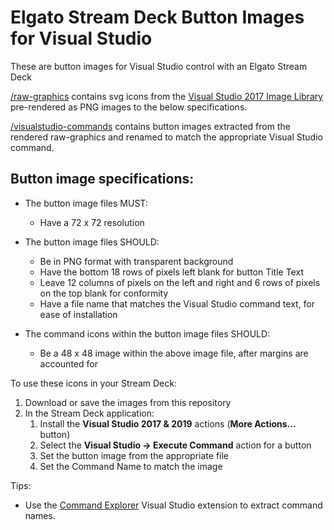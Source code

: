 # Elgato Stream Deck Button Images for Visual Studio

These are button images for Visual Studio control with an Elgato Stream Deck

[/raw-graphics](./raw-graphics) contains svg icons from the [Visual Studio 2017 Image Library](https://www.microsoft.com/en-us/download/details.aspx?id=35825) pre-rendered as PNG images to the below specifications.

[/visualstudio-commands](./visualstudio-commands) contains button images extracted from the rendered raw-graphics and renamed to match the appropriate Visual Studio command.

## Button image specifications:

* The button image files MUST:
  * Have a 72 x 72 resolution
  
* The button image files SHOULD:
  * Be in PNG format with transparent background
  * Have the bottom 18 rows of pixels left blank for button Title Text
  * Leave 12 columns of pixels on the left and right and 6 rows of pixels on the top blank for conformity
  * Have a file name that matches the Visual Studio command text, for ease of installation
  
* The command icons within the button image files SHOULD:
  * Be a 48 x 48 image within the above image file, after margins are accounted for

To use these icons in your Stream Deck:
1. Download or save the images from this repository
1. In the Stream Deck application:
   1. Install the **Visual Studio 2017 & 2019** actions (**More Actions...** button)
   1. Select the **Visual Studio -> Execute Command** action for a button
   1. Set the button image from the appropriate file
   1. Set the Command Name to match the image

Tips:
* Use the [Command Explorer](https://marketplace.visualstudio.com/items?itemName=MadsKristensen.commandexplorer) Visual Studio extension to extract command names.
